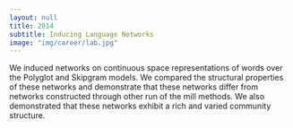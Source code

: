 ```yaml
---
layout: null
title: 2014
subtitle: Inducing Language Networks
image: "img/career/lab.jpg"
---
```

We induced networks on continuous space representations of words over the Polyglot and Skipgram models. 
We compared the structural properties of these networks and demonstrate that these networks differ 
from networks constructed through other run of the mill methods. We also demonstrated that these networks 
exhibit a rich and varied community structure.
